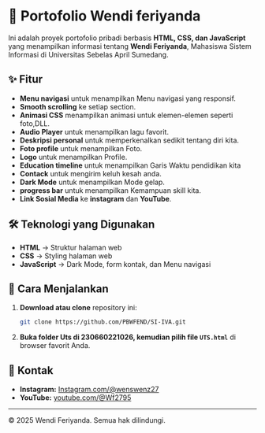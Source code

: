 # 📌 Portofolio Wendi feriyanda 

Ini adalah proyek portofolio pribadi berbasis **HTML, CSS, dan JavaScript** yang menampilkan informasi tentang **Wendi Feriyanda**, Mahasiswa Sistem Informasi di Universitas Sebelas April Sumedang.

## ✨ Fitur
- **Menu navigasi** untuk menampilkan Menu navigasi yang responsif.
- **Smooth scrolling** ke setiap section.
- **Animasi CSS** menampilkan animasi untuk elemen-elemen seperti foto,DLL.
- **Audio Player** untuk menampilkan lagu favorit.
- **Deskripsi personal** untuk memperkenalkan sedikit tentang diri kita.
- **Foto profile** untuk menampilkan Foto.
- **Logo** untuk menampilkan Profile.
- **Education timeline** untuk menampilkan Garis Waktu pendidikan kita
- **Contack** untuk mengirim keluh kesah anda.
- **Dark Mode** untuk menampilkan Mode gelap.
- **progress bar** untuk menampilkan Kemampuan skill kita.
- **Link Sosial Media** ke **instagram** dan **YouTube**.

## 🛠️ Teknologi yang Digunakan
- **HTML** → Struktur halaman web
- **CSS** → Styling halaman web
- **JavaScript** → Dark Mode, form kontak, dan Menu navigasi

## 🚀 Cara Menjalankan
1. **Download atau clone** repository ini:
   ```bash
   git clone https://github.com/PBWFEND/SI-IVA.git
   ```
2. **Buka folder Uts di 230660221026, kemudian pilih file `UTS.html`** di browser favorit Anda.


## 📌 Kontak
- **Instagram:** [Instagram.com/@wenswenz27](https://www.instagram.com/wenswenz27)
- **YouTube:** [youtube.com/@Wf2795](https://www.youtube.com/@Wf2795)

---

© 2025 Wendi Feriyanda. Semua hak dilindungi.
